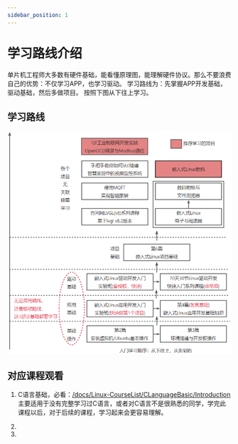```yaml
---
sidebar_position: 1
---
```

# 学习路线介绍

单片机工程师大多数有硬件基础，能看懂原理图，能理解硬件协议。那么不要浪费自己的优势：不仅学习APP，也学习驱动。
学习路线为：先掌握APP开发基础，驱动基础，然后多做项目。
按照下图从下往上学习。

## 学习路线

![image-20241126161856166](images/pathmcu.png)

## 对应课程观看
1. C语言基础，必看：[/docs/Linux-CourseList/CLanguageBasic/Introduction](/docs/Linux-CourseList/CLanguageBasic/Introduction) 主要适用于没有完整学习过C语言，或者对C语言不是很熟悉的同学，学完此课程以后，对于后续的课程，学习起来会更容易理解。

2.

3.

